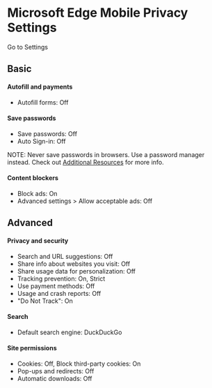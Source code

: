 # Microsoft Edge Mobile Privacy Settings

Go to Settings



## Basic

#### Autofill and payments
- Autofill forms: Off

#### Save passwords
- Save passwords: Off
- Auto Sign-in: Off

NOTE: Never save passwords in browsers. Use a password manager instead. Check out [Additional Resources](https://github.com/the-weird-aquarian/privacy-settings#additional-resources) for more info.

#### Content blockers
- Block ads: On
- Advanced settings > Allow acceptable ads: Off



## Advanced

#### Privacy and security
- Search and URL suggestions: Off
- Share info about websites you visit: Off
- Share usage data for personalization: Off
- Tracking prevention: On, Strict
- Use payment methods: Off
- Usage and crash reports: Off
- "Do Not Track": On

#### Search
- Default search engine: DuckDuckGo

#### Site permissions
- Cookies: Off, Block third-party cookies: On
- Pop-ups and redirects: Off
- Automatic downloads: Off
